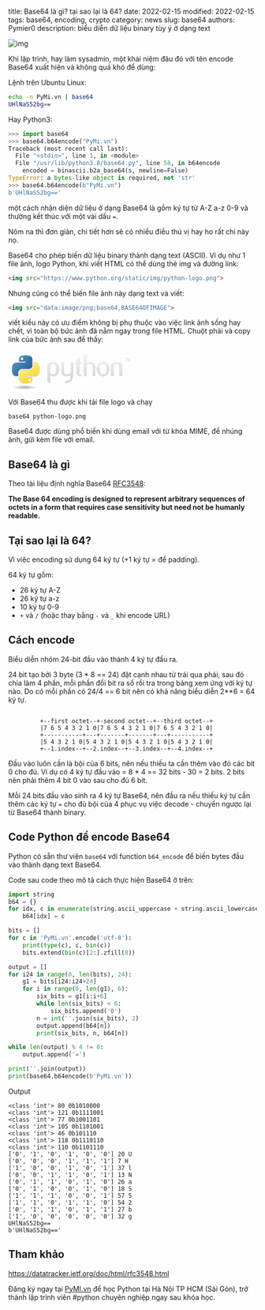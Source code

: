 title: Base64 là gì? tại sao lại là 64?
date: 2022-02-15
modified: 2022-02-15
tags: base64, encoding, crypto
category: news
slug: base64
authors: Pymier0
description: biểu diễn dữ liệu binary tùy ý ở dạng text

![img](https://images.unsplash.com/photo-1580068829493-ee627a9eaf3b?crop=entropy&cs=tinysrgb&fit=max&fm=jpg&ixid=MnwyMzI1MzN8MHwxfHJhbmRvbXx8fHx8fHx8fDE2NDQ5Mzg3MDY&ixlib=rb-1.2.1&q=80&w=600)

Khi lập trình, hay làm sysadmin, một khái niệm đâu đó với tên encode Base64 xuất hiện và không quá khó để dùng:

Lệnh trên Ubuntu Linux:

```sh
echo -n PyMi.vn | base64
UHlNaS52bg==
```

Hay Python3:

```py
>>> import base64
>>> base64.b64encode("PyMi.vn")
Traceback (most recent call last):
  File "<stdin>", line 1, in <module>
  File "/usr/lib/python3.8/base64.py", line 58, in b64encode
    encoded = binascii.b2a_base64(s, newline=False)
TypeError: a bytes-like object is required, not 'str'
>>> base64.b64encode(b"PyMi.vn")
b'UHlNaS52bg=='
```

một cách nhận diện dữ liệu ở dạng Base64 là gồm ký tự từ A-Z a-z 0-9 và thường kết thúc với một vài dấu `=`.

Nôm na thì đơn giản, chi tiết hơn sẽ có nhiều điều thú vị hay ho rất chi này nọ.

Base64 cho phép biến dữ liệu binary thành dạng text (ASCII). Ví dụ như 1 file ảnh, logo Python, khi viết HTML có thể dùng thẻ img và đường link:

```html
<img src="https://www.python.org/static/img/python-logo.png">
```

Nhưng cũng có thể biến file ảnh này dạng text và viết:

```html
<img src="data:image/png;base64,BASE64OFIMAGE">
```

viết kiểu này có ưu điểm không bị phụ thuộc vào việc link ảnh sống hay chết, vì toàn bộ bức ảnh đã nằm ngay trong file HTML. Chuột phải và copy link của bức ảnh sau để thấy:

<img src="data:image/png;base64,iVBORw0KGgoAAAANSUhEUgAAASIAAABSCAYAAADw69nDAAAACXBIWXMAAAsTAAALEwEAmpwYAAAg
AElEQVR4nO2dd3wUZf7HP8/M9k2nKIJA4BCUNJKgNJWIBUUgEggCiSgeVhA8jzv05Gc5z4KHiqin
eBZIIBDKIXggKIeCRCAhjQAqx4UiCARSt83uzDy/PzazTDZbwy4BnHde+9qZydNn97Pf5/uUIZRS
KCgoKLQnTHsXQEFBQUERIgUFhXZHESIFBYV2RxEiBQWFdkcRIgUFhXZHESIFBYV2RxEiBQWFdkcR
IoX24Hc7d+6MbO9CKFw6KEKkEHYIIarMzMzEdevWzTpy5Mh/KKXFM2bM6Nfe5VK4dFBdzMxI54SI
2Egm/pq0kV2NHbv1pHauKyW0I6E0ilJoKcBSKtpBqQWU1osgZxiGPX5876ajXO3ZXxuOV/33YpZX
ITRs3bp19G233VYgiqLWarVCFEXodDqhvculcOkQdiEipKsh6f6p98Rc22/8mHmfJIsiHw8KLaUU
lIqglAKUgooUzmsUFCKo2HydUsTEJ4EC9cP+XHDQfLp6Wfm/ly6lNT82hbvsCqHBarXGCYKgNZvN
0iWxPcujcOkRViFKmTx32Kg38xeq9RGpgsMOh9UEQCY6cL5DFF3HtFmUgPPHFBSgYgyr1gyOiU8e
PGTaS7/vc/djTxza9OEP4Sy/QmgQRVGQ7i0AKOsbFdwJm48oZfyzA36XMeVLwrCpdksTLBYLrHYe
Fo4HL4oAnBYPXIIEl3UEuShBsowAURTgsJpAGJLSddDoTddl/fGWcJVfIbS47qdMkBQUJMJiERFC
yKi//+dFzlQXLYoCHLyAlB6xSIvvgJpGK77ZdxJmmx0sQ5o/mACloqsr5vqwUtrimkukRBF2U0P0
Vf1v+TSqb/qgxp9KzoajHgoKlyIJCQkRnTp10tXW1lqNRqPWaDQKdXV1lr1794qUUpfvLTs7W1NY
WGhvz7IGSliEqEO35GvUuojBdksTOIeAW6+/Cs+OTYCKcRpg6b064qXVe8ELIgjQSnCo13PIflEp
RIe9d7eUO6cBmB+Oeih4hhDCPPTQQzeXl5cfKi0tPRlIHKVrFjqmTZs2/q677krr169f/4qKiiMN
DQ0Hk5KSLGq1+i5CyH2UUmHjxo0PFhYW3g1gYnuXNxDC0jXjNUIXQRQ6UgAMAbJu7O4SIQAYcl1n
3NA1BpyDdxMceLaCvIiUyHMwXtVrLCFEmYYQZgghzOTJk/t/9dVXc0+ePLnr008//TYqKqp/e5fr
t8gf/vCHz/v37z+TZVnL9OnT38zIyHhz+/btEVFRUSOysrL6AEBKSsoki8VyTXuXNVDCYhExhGpB
KaHU6YRmmdY6wRLSwsKRRMifVdTimihCZYjujLjfRQBoDEddFJxs2bJl8B133PE1x3F6m80GjuPA
cZwj0PiKRRQWHGq1mgCASqXiAHyblZV101133WXevHmzraGh4Zd2Ll/AhM+SoBSgAM+L+Hfp8Rb/
qjpehwO/1EHDEjeBET0LTotztAgjCgKBYGfDVg8FAIDVao2x2Wx6k8kEnueDEhNBEBRndZgRBEHD
8/x3N954Y58PP/xwTHl5+U4Al81crfAIkeO8WGhVDDaWHcPLa8rwdeUJLP3uZ7xQWAwz53BmLhvG
d/1iSudw+oJcIgTZKBpk/1cIO4IgXDYf6t8QOpZlGQCIjY2NKC0t/fnkyZOG+Pj4Cfn5+dv0en1M
excwUMI2j0guHAwBvtl3AlsqjoNSCjVDoGJkYVyiI+uqeRGgVsKl/LpeNC6ke6V0zULPtm3btjc2
NjYAQHFxcZXZbD7C87xt3759p7Zu3XqotLR016BBg9q7mAERHiFSqQjchEKrYkApCXyY3qe/CLJr
yiTdi4UiRJcWGRkZr+3btw8A8Mc//rFQ9q+vnnjiCQB4qz3K1RbCM49IpDzR6CyMKFBJeEApiCeB
aZ45LVJRpHa7HqKgcvqtfYuSdI2IihApKFzuhEWIzlVX7NJf0+sGQhinStgA6JrfW2CVHRN63ZgZ
H0R17TtadHAeR808WUZOURJJOOoRSgYMGBDDsqwegEOj0ZiLioqsfiMFQJ8+fbSHDh3iQpGWL3ie
twItrRmLxRJQHURRvOQsooSEhAiDwRDB8zxjNBqtO3bsqLuYeep0OltRUVFtuPO8XGizEEV17duR
Ueu6MywxgOdbfLJ4IogMGLvLj6yF06esdU9F3/zuABwARKptsfTDZ3cNABWd6ap0fJ8+kZ26dIm5
AQ6Rl1JnKQhPGIdK4I5u23PmVFvrGiw33XRTh5ycnLT4+PghkZGRqTfeeGOXHTt2xBBC9AAcLMta
jh8/XlNRUbF9+fLlq5cvX14ZTPqDBg26atKkSbdkZGTkfPDBBzsR5IROQgj58ssv73Q4HHGUUqrV
aklxcfGvL7zwwrfycPPmzYsfPHjwIKvVak9OTk63WCyu/1ksFrz11luj1qxZ041hGDUAaLVaUlRU
VPTKK68cDaY8EkOHDu3ctWvX66ZOndqb47iuhBADpdSiVqt/ysvLKy0sLKxuS7oS999/f2pOTs6Y
pKSkW0pKSroIghABgGFZ1nr8+PGzFRUVpUeOHNmwcOHC/4RC3CdPnpw0adKkVJ7nh6alpfUrKSnp
KOVJKbVZrdbasrKyg8XFxRtWrVr11ffff/+bXchNgv11Spo495a4nv0fj+nedzDlhWtFUOa8QHhZ
TS+/7vHc+RIcHKjAu3xA3sLJ02FYzeG9ix7qt2PdfZOHjUlcArOHGe0M+WXfvlMbn5n3zUtbthwL
aCZwW8jOzk6ZPXv29AEDBtwtCEI84By6ttlamYJgWRY6nQ4sy1orKio+mzNnzvP+fpWvvvpq47p1
6+YnJSWNEUWxm06nw/r16xeMGzfuj8GUkxDCiKJ4wGw29wUAo9GITZs2bb/nnntulYfbtGnT9JEj
Ry42m82w2WxwHzhrLr/r3Gg0YuPGjbmjRo3Kl4dbu3btg3feeedn0ur7iIgIcejQoenl5eVlhBD1
u+++OzI1NTUnNTV1kCAI3T2VmWGYc5WVlSufeeaZl3bu3HkmmPpOnjy5/4IFC16MiYkZKwiC2lNd
ZPcD9fX1patXr35t5syZq4PJBwCys7PjcnNz709OTs7p1KlTmiAIGgAe2w8434Y6ne5gYWHhy5Mn
T14RbJ5XAgFbRKRPH23GhBfn/+7WrCd53sE6LCbP3SU0r6aXj3hJW3q4Vt6LbufSGrLzjuhWo2SQ
5dViUayzeJxNEGC2A2YPc+wo7ZZ4Q6dHNuSPu/Xu27qO3fSfEz+FqP0AAFlZWV2efvrpFz///PMH
7Ha7rqGhAcD5D5nBYOAB1MNpv8UJgsDabDaYTCYA0CckJDyxdu3am0aMGJG1detWr9ZEr169YtLT
06ecPXs22lktCgC8t/C+aGpqskgWDqUUVqu1VTdL+uJ4m/8TzJwgeVie58WUlBT7/Pnz7zh58uRf
o6Ojb7Lb7aivr4dKpYJOpwPQ6svbISEh4Yl169bd9pe//GXC3/72t6pA8s3Pz39g6dKlC+vq6mLk
90Wr1QLO7UgEAGpBEKT7AZVKlfrwww+vOnPmzD+GDh36dCDWESFEk5eX9/CyZcuesdlsvW02G5qa
mqDXO61+rVZ7mlLKEUIMADpKP1BSs5tMpuuzsrIKli1bdt2UKVNeDqhRryACEiJCiGr029s/Y9Xa
SXZJgORzfGR/ri095EPu0pm0pYd0RZYOdU/HgwBBdu6SIH9QEYAImHho1aTvv5ZnLsnIiB++bVt1
azOlDeTn5w8vKCj43GKx9GhoaJCEByqV6r9lZWVfFxcXbykoKKhmGKaBYRjapUuXuNmzZ2ekpqY+
ZTKZegiCgKamJmi12rTly5evSE9PH1FSUmLxlJfNZqNWq9UMIDoUZfdHWVlZKSHk7xzH2fv37/+7
2NjYbLF5cIBhGJSUlBQ0NjZWA2ABQKvVsrt37943atQon+mazWbxnXfeWcSy7K1Wq5UxmUzQ6XSI
ioo6c/bs2art27dXA9Cmp6cnxsXFJZtMJhBCpHbq99RTTxUOHTp0uD/LKC8v77Hs7OwPampqCOC0
eiIiIsy7du36l8lkWr98+fLD1dXVwsSJE7vedNNN96akpGSbzeYOPM+joaEBWq328e+///7qPn36
TPIlRgsXLhx48uTJv0dERNxy9uxZKR/U1NR8t3v37sIlS5bsOXbs2Gme521ardaYnZ197cCBA8en
pqZOM5lMEYIggBCC2tpajB8//qX8/PwjOTk5S4O7W5c3AQnR8LnLnmHU2kkOq7mlUFA3oXCdy4fX
3awln34f92ue04FLmHxBm31IFIDoPOYodFHqm/76VPLDAN6/0MZ75513rn/yySe/OHv2bBTg/KDb
7fYfCwoKXsvLy/uipKSkYejQoZg9e7Y82lEAZdnZ2csXLFiwQqvV3ioIAjiOQ0RExKCFCxe+BGCO
11qFyOkbSDrz5s3bC2AvAKxaterWkSNHZktWg16vxzPPPLOwoqJitzyONxGS50cI0Vit1gzA2Z2r
q6sr3b1790d5eXlfFRYWHuvRo4crXH5+fk5WVta7dXV1RgBSO10/f/78/wMww1v98vLy7pkwYcJ7
tbW1BAA0Gg1sNlvx4sWLH5s9e3YpAIwZM0YKXgFg45QpU96eP3/+P3Q63Qi73Q6O46DRaO7bsWPH
OwAe95TPokWL7pwxY8bac+fOGU0mE1iWBcdxewoKCv5v1qxZm3v06IHRo0fLo9QAOAJgx6JFiwoy
MzOXa7XaeMnyq62tRXZ29otJSUkbKisrw+5Av1TwO7M6rvfN3WO79fkTbzU7bRCfPhvJiezf2QyZ
0HhOx/d8Ip9QEaBCszXU/C4dm2zonxg3vU8f0sp1Hiy9evXqZrVao6RznU5Hn3rqqWmzZs1aWlJS
0uArbmFh4anZs2fnGI3G41J9mpqakJKS8tT48eOTLrRsYUAvb3dKKQwGg95HeK9QSsEwDOLi4o6t
X79++u233z5k9OjRiwsLC4+5hbNPmTLl01WrVj1iNBoFeTslJyfnZGVl9fCUfnZ29tUTJ078oLa2
lgUgiUPlpEmTRkki5Illy5YdmjZt2liO43ZKvi+O42AwGB7Lz8/P9hSnZ8+efc1ms1ESEp1OR2fP
nv34rFmzNvtrh5kzZ+5au3btJKPRaJG3rc1mi3/ooYdu8hf/SsKvEHUbdvckkYpxkgjJxcO/KLW+
dj4OENjastZ5tYBQ59C9COKygiQLyPUS4BIknkdsR03ivEeHpF5o43EcJ7jVlR45csRjt8oTa9as
+aWkpOTvOp3OVS+O4zQzZ8582lsc+VA4pRRiG+dRtbpHYYoDtF5r1iwMSx966KEbc3Jy/unPB5Ob
m7u8qanpK5ZlXfkKghCdm5ub4Sn8zJkz/2QymXpIZTYajY6VK1fO2L59e42/sm7evNk8Y8aM6QaD
oUnKy2QyYcKECa/cc889Ue7h7Xa7w/0zcPjw4YAbZ9asWbv37t27QvoMSK/4+Pg+gaZxJeBTiAgh
JLbH9aMEuy0ooXAKDLxYQcGkc97C8vbhJ4R1AOAFUYg6bwkJaGEVub8Enonvbrw9FA3oXh+tVhvU
Atz333+/UK1W10jxrVYrUlNTR6empnrcwqGtYuAvrUAE7ULylsdrthpeX758+elA469YseJT9y+r
w+FIcQ83adKka1NSUh60Wq0uy+v06dObn3766R2B5rV27dqDpaWlS+T52Wy2Pg8//HCrvX08LejV
6/VBzWvbs2fPWklkpZfdbr+oD7Zob3wK0bicR65WGaKvEwU+SCsIQfiC4DWdVkLmBiEMOFPjMUop
7djJ2B+8XHgEOC0jN2GCAFgdSEiOGxaeJg2OwsLCUzU1NXsY2VYpgiB0yM3NvWK3waWU0mPHjgXV
rVuyZEm5KIottnqhlHZ0D5eVlZUpCEKsdK7T6VBaWros2DIuWLBgCcMwrhFJi8WC1NTUnHDsfbVi
xYpjlNIWw70Mw1zYr8xlhs9GvXbw6N5UFDpLYgGZ0PgXmECsILQcpqfU6zC9x8JrtKg5engFIYSk
Drn2Zlg5tPAJuXxDbtYRzyO2o/a6m5NiYj0mHAShsFB27dq1W6/Xt0jj2muvvS2Q/ELVNQuk7KGy
iCilUKvVQcVnWbYWwBm3/FslMmDAgFGSNdTcPqYVK1bsDSozAJWVlVWEkB+ldARBQFxcXEpaWlq8
v7q1AYcoinZ5Gr+1zQ58CpG+U48bQGmz70UmFB6G7Z03QCYeXobp3eMFOtzvDiEMBM5Sefqbd5Ys
fn3oSAh8f9/WkJvj2uG4xq4iHifPBUMohEir1R6Q+34sFgtSUlISCSGtTPxQdc3cfU2BEEohakN5
HaIotvDHEEJaJDRgwICYDh06XCftl0QpBcuyvxw6dCjoSazV1dW24uLi/fLumSAIUffff3+rB0OG
4p6E6r5ervgUIpG393U1jt+tOGQN6TZM3+K8DcP97hDCgNVHnjqw45vc/v3BTp6S/AasdqalT8jP
Majm8Ym9LliIQsGKFSt+lZ8LgoBOnTp1HjZs2GWzn0y4EQSBAPDpe9HpdF0EQbhKOmdZFmfPnj1X
UVFh9hXPG2fOnDkknzkOAL179+7blrQUfOPHIUa7e+5SeRcPuF1znYsUIASMSgNpZrVInSvyW8YX
W1xzhxAGdov5mwM71z3J7Vv9s/XkY/l6NRLBSVaQ29wh13wi2TGcYfr0Mnoc/g0U+S8v4GwPhyPg
3VNdHD582Ewp5SmlrvvB83y03W6PAdBiLol7fm3FPR1/aXmqa6DIHbpS3La0k3saHrqlUQAMUhid
TofvvvuuqXfv3kHnBQAsy56RLEcpT7vdfpU8jKcFvaGo228Nn0JEKY2RhMSf4HgWJREAA0alAiXk
mN1cX22q3tdAQUVQSkSp4SECIgVo8yNAm7tr5yGEAJzFTg9ba2s21u7O25Fzz/NRtuOPrNTr1Nng
HB6FpsWxfEi/OW07x3cOeYu2AYZhOEopB9n9oJTqmxfJKgQIz/MtPs+UUjAMcyEz6D09ike5J2HA
3xChWt4F82YZebaCRDBqHRxW8/ajRV8tOLn9q28oPRHwHBtvZN/TpVP51vFP5q+YMgdmew/Y7HAK
i5vQtBIkt2siAEojLrQ84bBQmlHBy/3xYxUEnV+wPqJg4oQirns67ulJEEKo+3VBENq8nzmllHiw
HFut7QtF3QKw9q5o/FhEaOEcbG0FAaBuTk9KQakIVhvBn6rc/vyPa994A5iMxe/cNmrrv8bdxlL1
NRQ0sHkWFAAEEEIpFalmcFrnzoUrJ/aDne+IRhtaCJBXa8hbV6352gUSig8hwzAspZSVxxdFURBF
sdXQSShN+GA/+G3NO1T7EflLg1JqpZQKlFIWcA65p6WlRbYpM2d6Rg95tpoxfzHqdqXjr2tWLwmP
v66Z/JzRaMXjZf959PAXCz79+J2M2x+4f8Bbjzw6OBFCEF98KrQWEKsdaLCipegE4hOSX5PCUxDQ
Njkx3drI43Ew8DyvR+vdmmxouXNcyPJrazoXkncoyi0XS09pqFSqOlEU6wF0AJx+rQ4dOkQTQlgq
ewJqoPA839G93CzLtnpETyjqFqr7erniu2tGxeMuEXJbCd9i1AxwnTMqNeqPH150+IsFn65bMip7
+sxheaizadAY4D5THv06Piwar0LjR6QoAw0rXvDeRKH4JZs4cWIHqRsgQQipczgcrXbwC9Uvp7sT
NhDau2vmL41Tp06dYln2FKW0g3RNEISr09LSOgP4tVUEP3Ts2LGn5GiX8iwoKPhpwoQJQZUrEH7r
FpHvJR4q1U+UthQgeJorJLOMCKM6Ubl1yUu5Y3v1zcxJ/SfOWjUQAmlYivPzf9wnJHoafndfyiGP
62XukCuu8/jnI5b/XkjjyUeSPPksAqVnz579gPPtyDAMzp49e6KsrKzePax7fpQG2M31n47P8J6W
MvB84FshhaKd3NNw705WV1fbSkpK9mu1Wnm4q7p3794z2LwIIUx6enpv+eRIQsipQ4cOHZKHC+Uz
23zV7UrHpxCZT504EFjXzGl5MCo1ao/9tIoerax79o83Pw+TI7D+ufsC1VZrxnzMC/IhNK0nODYf
iyJAxIZ/rKy+ICEKFZGRkUPkM2m1Wi3Ky8t3BRKX53lj2ArmP+/2ytortbW1/2ZaPlmYmTBhwvBg
08nMzOzO87xr4SnLsmhsbNyzb9++gNfHKQSOTyE6sWf9YQpyGmJrEWp9DoAQnPmp6stBfTpE3ZDe
9XbY/H1QaWDC4Ut0gj2GCDAi6s5xB/ZU2o75Lp9/LvTXcOTIkXEDBw4cJv/lZRiGnjhxYqN7WJVK
JYqiSKVwNpsN6enpbVqlHWy53awMUEoRHx8fcIXDYRF5SmfdunVbCCE18jZKSUnJIoQENXqWnZ19
KyEkRkrHYDBg9erV+Z7ChqNuvzV8CtH6FZ/+ypnqfgbj/mhod6uouSFFyp/ev/UoG0O7Q6BX+86a
BiY0bRYpwXNcKgJaoKq8fhNtgwPTHw6Hw9PcE688/fTT2RzHuVbaMwyDhoaGyjlz5vzgHlalUjWw
LOvanoLnecTFxaWPGjWqRzB5UkpFQkhQtn91dXWrtpo0adIlN6emsLDwVHl5eV7zVrCSwzr11Vdf
9b1tpAxCCElOTv69tI1r8z3Zt2jRon+Hp9QKPoWIUkobj/20hag0XqygVucCCCswIut70zF/lsuF
CI1XH1NzOFEAiGD/dN2ZdaFoQHkbCIJA0tLSegYad8yYMd1TUlKes9lscPvlXUidExxbUFRUZC0v
L6+Q719ksVji3n777ReDKXNubm4XnudjgvkVLigoqKdOXOHNZvO1geQXLj+KNxYvXvy2wWD4VQpj
NptJVlbWKxkZGQHNG1u8ePHU2NjYYVK5m+/JCydOtJ4H575mT7GI2obfLQ1+rfzmXwTgPPuG5CLk
GhYnPPG2oTQNTHQCOvYiNF5FSuqWUZgbhe2ff3F6fygaUN4OVquV/PWvf83bvHnzG9nZ2a1WacvJ
zs6Of+ONN1aYzeZrZV0y1NfXf/vcc8957AIAQFlZ2T/VarUrT57nodVqH9y6des7/r5o6enp0R99
9NETCxYs+MFms/UO5oOv1+sPE0KOy7s8AwcOHO83YjMX88u6Zs2aX9asWTPHYDDI2yjx448//iQj
I0PnK4+PPvpoRGZm5kKTybk3u1qtRlNT0ydz587916VQtysVv0LUdGjPfrvVvBKEOAWnxbC9XJTg
uwFbjXgF2wXzNlrmQZh8Ob2NLAq/OLOQhulZ1WazOeb666//08KFC0u2bNmS99prr41LS0u7Pjk5
uXN6enqXrKys1C1btvzl3Xff3anRaAZLDl9KKaKiok7NmTPnceq2N42cZ599dmtjY+OnkhgBzu1M
+/XrN2vRokU/rFy5clZWVlZqcnJyt+Y8e7/66qsZmzdvfmPDhg3Fd9999/v19fVBdeUAoKioqLaq
qqpA/uWOiYm5Y/HixS8nJCRc8Az1UDN9+vRlBw8enB8dHQ1KKTiOg0qlyv7www83vfbaa7emp6e3
2EJk/PjxvTZv3jzv3nvv/aKuri5KEiGHw/FdVlbWrPaqx2+FgHaBq1yz4P/Scl7IsJsarqXSKnzZ
Nh1UPseoFdKwvyQQ8nk9zeet5v94uibFoX7iuuchhQGgZsCZhS+nzTu08aHnL6jdzteu5S+YoNVq
LQAiGxsb4/r165dzww035OTm5poBnKOUsoSQLqIoMo2N5/f4YhgGUVFRNatXr560fv36H/3kR4cM
GTJj6dKlcUajMVN6VpjZbIZer08YOnToO0OHDhUppWcIIXZKaSQhJFYURTQ2NkKlUsFgMIDjuBaP
CxJF0e/P8LPPPvtaQUFBhkajudFut8NsNpORI0fOu/fee7M3bNjwvdVq3V9cXLzuzTffrPbVThdq
NcjK7DP87bffPnfLli00ISHhzxaLRRKj4bm5ud9OnTq14ssvv/ylvr5eSElJ6fjuu+9ez/N8rNSe
RqMRFovl31OnTn3A3+r99qjblUZAu83VHdh59ETZf+5n9ZG/MKwarlE09y093G+Cu08nGCsGHiya
Njmum2+ogQUniFUTHtn/ZLisIUKI+N57700pKyt7PSoqqoZhGNhsNpjNZqPFYulutVq7WiwWRvIJ
MQyDyMhIOByObR9//PFtjz322LeB5FNUVGTNzMycuH///r9FRkaapREtQRBgsVhgsVgYq9V6tcVi
6W6xWGIFQZDEzmGxWHZ/++23T9TW1hbKh7kJIX6d7CUlJQ2PPPLIWIfD8a/IyEhotVpYrVY0NTX1
TUpKevj2229/Kz09/Wb3eFqtVm0wGCB7MSzLBrXTIc/zxODElY5OegCaFyil9I477pibn59/P8/z
P0ZFRUm+LTQ1NSUnJiaOGj58+BidTjekqakp1m63w2AwIDIy8vT+/fufu++++8b5eyy0RqO54Lqp
VCrGYDAY3eoW3M5xlzkB74t7cNXrRbE3jBjWa+i9zxm7xN9DBbHbeR+RCJFSMCqtFlTtvAkerRaZ
heLJumEooCUAGDiNLtHDsWRhETiXrNHmd9L8P9mxpLMMOV253/Tln14/OO+rHeagZ9h6w31rDL1e
z27cuPF/b7755oasrKwPs7KyMhMTEzPj4uKuE0VRvge1yDDMicbGxsqlS5cunTt37lrqYTGlL6qq
quwAns/MzFz52GOP/T4xMXG4KIrdKKVGOFvMSghpYln2TElJyX8tFst3hYWFP6xdu7YiMTERn3/+
ef8RI0bAYrFIdQho6vu2bdtOARj3+uuvj0xOTp6UlJSULAhCZzhXpVNCSKN7nNLS0oOU0mUcx/GE
EKLRaISamhq/G9nL4TjO8fXXXy/nOK4bnJanqqysbKf7LGdPzJkzZ2Xv3r2/evTRRzNHjx49Pioq
6npRFK8GYKSUQqPR2FiWramtrT1cUlKyfsWKFavXrVt3vKrK/zMcS0tLqwBcUAF/CbYAAAccSURB
VN0aGxvrvv7668V2u11HKaVarVZVXl5eEUjdrhSCfuQ0AER0Tria1Yg9RUJb/iIRIpqOHyy+9cbO
Kd9+/UARzJwHQXITJqkbpSMo3n36lcfm7gpqiJRSSiL0VMOyquYZxi2/zwKIgxD+2Hd7LMeDrqgf
Pvvss9tGjBixVXpiqsFgEMeNGzewpKSkxSNrUlNTr1Gr1ddIIiGKokmlUp3YtWtXyCbHJSQkaAwG
QzdRFI3Nq9Ctoig2lpaWevxSLF269JPhw4dPs1gsMBgM2LZt2+dTp059KNh809PT1TzPd2ZZVs+y
rHjixIlTnkaXLiWSkpJi1Wr11SqVykidS2usdrv9TEVFRVCPslYIHW16UoDpTNUpAKe8/f+WwV2Z
810qb2vC3H09BAA9y9vF/wk6GpBpqxMpscBiLy2l59pSj4tFaWnpSQAXvK7NF80W0v8CDS8IQosf
EUKIzy6IN0pKShwATrQlbnvR/ODC38zDCy8HwvfIkhY+mgAczBaKgUnRr1bsuOcFUJG0tJjkAibI
rxMY8b+MAbG3bSura7Uu62IQCkdle9ChQ4dObvN7QtZlVVAIljA+O0nuYPYykuUuUgI1wMwbfI+C
uYsZE8cLbVv4GQouRyEihJCjR4/GSo+PppSCZdlWI10KCheLkD+jyYXfmdHyUTBvo2VSeCsgmJtf
NjeBEy+9lZeXOAkJCZ3lznNKKb9q1aqAu3UKCqEmTBYR7za07q175q3LJvufaAN01wHRdzmv1W8E
LPsBoglP0YPkcrSIxo8fnwygi1RehmGOV1VVKUKk0G5cHB+Rr9Eyr101CogcoO0FdP87wEY7042+
A6h+ErAdumTE6HJj3LhxT1utVgI4V9Xv27dv++HDh1ttgaqgcLEIS9eMCKCe133Ju2oeJjK2mLAo
OIUoasR5EQIANsZpHUkL51UMdRga2uWxmKFczHmx+OCDD142Go0jpbKr1Wpx7969H7Z3uRR+24TH
R0TIryBCo1+hCWhmtIdlV5IIsQR1Zx01u3fDFJZ6BMDlIkSjRo3qUVFR8dnIkSPnmc1mSKvKq6qq
3n7hhRcC2oRNQSFchEWItu85fdTSaPsWjNzyacO+Q4QA9ZsAh2yemeM00LAJICrAwGL//sY14Vqy
cbmTmpp6zcsvvzxiw4YN77/33nvFKpXqQWlVucFggMViyfvzn//8XHuXU0EhLD4iSqn4z1fT5v3+
ietvxTlHNOBtKN6Db6iFn0gFcNXAkZlA9J3OxBu2ALZqQKcHZ+LLX33/5Mcbc8NRi8C4lJzVBQUF
t5nN5gEMw/RPTEzsu2bNmp6CIFwjCAKampoAOH1CarW68cCBA6+NHj16viLiCpcCYXNW//65vZXr
Ph48KXN8zzzU2zqA9zAi5muCowTRAtwR4PQH54scaQBnFfeNe7Ry4sZdja3WNl0sNBoNYzAYYLPZ
IN9zur2IiYmZMWzYsPs4joPNZoO0wp9lWRgMBhBCGquqqtZ88sknC9avX7+/vYVTQUEifPOIAGRO
/2HTAw9/dzPH8+sRyTif3NVqjpAHP5E7RA0wekBvBKL15n0HzYtGPViR8e8djT+Hs/z++Oyzz0q+
+eab2VardWdERASv1+uDXnkdSk6fPr2eZVlQSqHVaqWV5L9aLJZtRUVFs+fMmTNw7Nix09avXx+S
TeEUFEJFmxa9toV/vp44/Mbk6AeTkqOHgxd6OGdSC4BVJkRyWAJope80pWCZA5WVTRvn//PI5/nr
zh24KIUOgrFjxw6YPHnyXc8///yqQ4cOHW6PMgwZMqTr448//iTHcY0ajeaX1atXHzl27Fh1eXn5
ZbUWTOG3x0UTIon0vqTjA+O7Jsf3MAzqYCDpQ9KiuoEX4wDoAcqAggfLNJ07x9X+UGk6BBa7Pll1
prjkkOXA8eO01ZNPFRQULn8uuhB5pOH7WPCsAUTFQGR40KYmdBrebkPyCgoKF5dLQ4gUFBR+07Sb
Y1VBQUFBIozbgJyHECLfpiPYLTtcJhtVzDcFhSuSC+6ayUSmebNoMF6OPb0giwvIRKf52NtL9HKs
iJWCwmVI0ELULDySyHh7sV6uexMnOd5ER/TwErxcl15UESYFhUufgIWIEOJNbNgAX+4CJYkS0Noi
chcfQfYeyKuVSClLGRQULl0C8hHJRMib+Khk756O3cN5spQAz5aPAOejOeRCw8uuuR8zzcdE9g5C
CBQxUlC4NAmFs5q4vbsfS+fELawvf5G3sJ7y9VYGBQWFy4SAhIhSKsoGvjz5cFg4rQ8VzlsmgXbN
mp+SCMiOg+2ayS0m0e1Y6ZopKFzihNpZzXo5DoezWvByrDirFRQuM0I1fC+JiSex8TWE70qm+T2Q
4XtPQ/eStaMIj4LCZUjYl3j4mczozafjXihlUqOCwhWMstZMQUGh3VHWmikoKLQ7/w/+tIxj8lIu
wgAAAABJRU5ErkJggg==">

Với Base64 thu được khi tải file logo và chạy

```
base64 python-logo.png
```

Base64 được dùng phổ biến khi dùng email với từ khóa MIME, để nhúng ảnh, gửi kèm file với email.

## Base64 là gì
Theo tài liệu định nghĩa Base64 [RFC3548](https://datatracker.ietf.org/doc/html/rfc3548.html#page-4):

**The Base 64 encoding is designed to represent arbitrary sequences of
octets in a form that requires case sensitivity but need not be
humanly readable.**

## Tại sao lại là 64?
Vì việc encoding sử dụng 64 ký tự (+1 ký tự = để padding).

64 ký tự gồm:

- 26 ký tự A-Z
- 26 ký tự a-z
- 10 ký tự 0-9
- `+` và `/` (hoặc thay bằng `-` và `_` khi encode URL)

## Cách encode
Biểu diễn nhóm 24-bit đầu vào thành 4 ký tự đầu ra.

24 bit tạo bởi 3 byte (3 * 8 == 24) đặt cạnh nhau từ trái qua phải, sau đó chia làm 4 phần, mỗi phần đổi bit ra số rồi tra trong bảng xem ứng với ký tự nào. Do có mỗi phần có 24/4 == 6 bit nên có khả năng biểu diễn 2**6 = 64 ký tự.

```

         +--first octet--+-second octet--+--third octet--+
         |7 6 5 4 3 2 1 0|7 6 5 4 3 2 1 0|7 6 5 4 3 2 1 0|
         +-----------+---+-------+-------+---+-----------+
         |5 4 3 2 1 0|5 4 3 2 1 0|5 4 3 2 1 0|5 4 3 2 1 0|
         +--1.index--+--2.index--+--3.index--+--4.index--+

```

Đầu vào luôn cần là bội của 6 bits, nên nếu thiếu ta cần thêm vào đó các bit 0 cho đủ. Ví dụ có 4 ký tự đầu vào = 8 * 4 == 32 bits - 30 = 2 bits. 2 bits nên phải thêm 4 bit 0 vào sau cho đủ 6 bit.

Mỗi 24 bits đầu vào sinh ra 4 ký tự Base64, nên đầu ra nếu thiếu ký tự cần thêm các ký tự `=` cho đủ bội của 4 phục vụ việc decode - chuyển ngược lại từ Base64 thành binary.

## Code Python để encode Base64
Python có sẵn thư viện `base64` với function `b64_encode` để biến bytes đầu vào thành dạng text Base64.

Code sau code theo mô tả cách thực hiện Base64 ở trên:

```py
import string
b64 = {}
for idx, c in enumerate(string.ascii_uppercase + string.ascii_lowercase + string.digits):
    b64[idx] = c

bits = []
for c in 'PyMi.vn'.encode('utf-8'):
    print(type(c), c, bin(c))
    bits.extend(bin(c)[2:].zfill(8))

output = []
for i24 in range(0, len(bits), 24):
    g1 = bits[i24:i24+24]
    for i in range(0, len(g1), 6):
        six_bits = g1[i:i+6]
        while len(six_bits) < 6:
            six_bits.append('0')
        n = int(''.join(six_bits), 2)
        output.append(b64[n])
        print(six_bits, n, b64[n])

while len(output) % 4 != 0:
    output.append('=')

print(''.join(output))
print(base64.b64encode(b'PyMi.vn'))
```

Output

```
<class 'int'> 80 0b1010000
<class 'int'> 121 0b1111001
<class 'int'> 77 0b1001101
<class 'int'> 105 0b1101001
<class 'int'> 46 0b101110
<class 'int'> 118 0b1110110
<class 'int'> 110 0b1101110
['0', '1', '0', '1', '0', '0'] 20 U
['0', '0', '0', '1', '1', '1'] 7 H
['1', '0', '0', '1', '0', '1'] 37 l
['0', '0', '1', '1', '0', '1'] 13 N
['0', '1', '1', '0', '1', '0'] 26 a
['0', '1', '0', '0', '1', '0'] 18 S
['1', '1', '1', '0', '0', '1'] 57 5
['1', '1', '0', '1', '1', '0'] 54 2
['0', '1', '1', '0', '1', '1'] 27 b
['1', '0', '0', '0', '0', '0'] 32 g
UHlNaS52bg==
b'UHlNaS52bg=='
```

## Tham khảo
https://datatracker.ietf.org/doc/html/rfc3548.html

Đăng ký ngay tại [PyMI.vn](https://pymi.vn) để học Python tại Hà Nội TP HCM (Sài Gòn),
trở thành lập trình viên #python chuyên nghiệp ngay sau khóa học.
